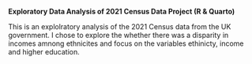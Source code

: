 **Exploratory Data Analysis of 2021 Census Data Project (R &amp; Quarto)**

This is an explolratory analysis of the 2021 Census data from the UK government. I chose to explore the whether there was a disparity in incomes amnong ethnicites and focus on the variables ethinicty, income and higher education. 
